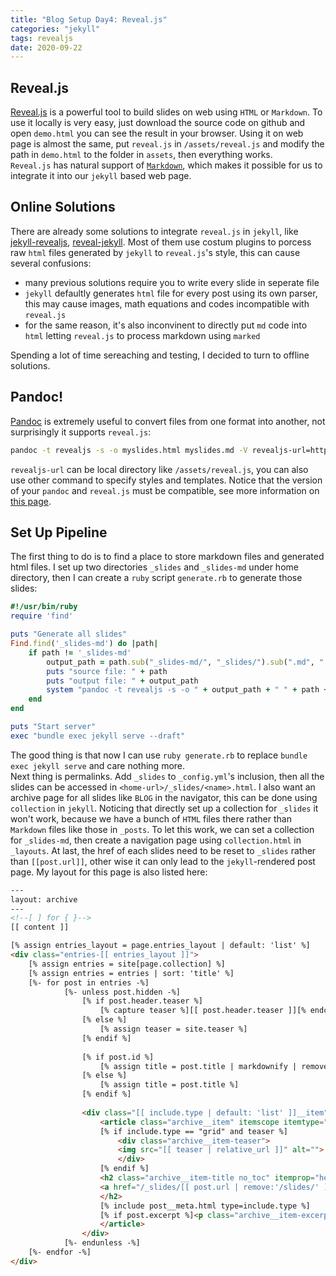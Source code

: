 ```yaml
---
title: "Blog Setup Day4: Reveal.js"
categories: "jekyll"
tags: revealjs
date: 2020-09-22
---
```


## Reveal.js

[Reveal.js](https://revealjs.com/) is a powerful tool to build slides on web using `HTML` or `Markdown`. To use it locally is very easy, just download the source code on github and open `demo.html` you can see the result in your browser. Using it on web page is almost the same, put `reveal.js` in `/assets/reveal.js` and modify the path in `demo.html` to the folder in `assets`, then everything works.   
`Reveal.js` has natural support of [`Markdown`](https://revealjs.com/markdown/), which makes it possible for us to integrate it into our `jekyll` based web page.

## Online Solutions

There are already some solutions to integrate `reveal.js` in `jekyll`, like [jekyll-revealjs](https://github.com/dploeger/jekyll-revealjs), [reveal-jekyll](https://github.com/tasmo/reveal-jekyll). Most of them use costum plugins to porcess raw `html` files generated by `jekyll` to `reveal.js`'s style, this can cause several confusions:

* many previous solutions require you to write every slide in seperate file
* `jekyll` defaultly generates `html` file for every post using its own parser, this may cause images, math equations and codes incompatible with `reveal.js`
* for the same reason, it's also inconvinent to directly put `md` code into `html` letting `reveal.js` to process markdown using `marked`

Spending a lot of time sereaching and testing, I decided to turn to offline solutions.

## Pandoc!

[Pandoc](https://pandoc.org/) is extremely useful to convert files from one format into another, not surprisingly it supports `reveal.js`:
```bash
pandoc -t revealjs -s -o myslides.html myslides.md -V revealjs-url=https://unpkg.com/reveal.js@3.9.2/
```

`revealjs-url` can be local directory like `/assets/reveal.js`, you can also use other command to specify styles and templates. Notice that the version of your `pandoc` and `reveal.js` must be compatible, see more information on [this page](https://github.com/jgm/pandoc/wiki/Using-pandoc-to-produce-reveal.js-slides).

## Set Up Pipeline

The first thing to do is to find a place to store markdown files and generated html files. I set up two directories `_slides` and `_slides-md` under home directory, then I can create a `ruby` script `generate.rb` to generate those slides:
```ruby
#!/usr/bin/ruby
require 'find'

puts "Generate all slides"
Find.find('_slides-md') do |path|
    if path != '_slides-md'
        output_path = path.sub("_slides-md/", "_slides/").sub(".md", ".html")
        puts "source file: " + path
        puts "output file: " + output_path
        system "pandoc -t revealjs -s -o " + output_path + " " + path + " -V revealjs-url=/assets/reveal.js"
    end
end

puts "Start server"
exec "bundle exec jekyll serve --draft"
```
The good thing is that now I can use `ruby generate.rb` to replace `bundle exec jekyll serve` and care nothing more.  
Next thing is permalinks. Add `_slides` to `_config.yml`'s inclusion, then all the slides can be accessed in `<home-url>/_slides/<name>.html`. I also want an archive page for all slides like `BLOG` in the navigator, this can be done using `collection` in `jekyll`. Noticing that directly set up a collection for `_slides` it won't work, because we have a bunch of `HTML` files there rather than `Markdown` files like those in `_posts`. To let this work, we can set a collection for `_slides-md`, then create a navigation page using `collection.html` in `_layouts`. At last, the href of each slides need to be reset to `_slides` rather than `[[post.url]]`, other wise it can only lead to the `jekyll`-rendered post page. My layout for this page is also listed here:
```html
---
layout: archive
---
<!--[ ] for { }-->
[[ content ]]

[% assign entries_layout = page.entries_layout | default: 'list' %]
<div class="entries-[[ entries_layout ]]">
    [% assign entries = site[page.collection] %]
    [% assign entries = entries | sort: 'title' %]
    [%- for post in entries -%]
            [%- unless post.hidden -%]
                [% if post.header.teaser %]
                    [% capture teaser %][[ post.header.teaser ]][% endcapture %]
                [% else %]
                    [% assign teaser = site.teaser %]
                [% endif %]
                
                [% if post.id %]
                    [% assign title = post.title | markdownify | remove: "<p>" | remove: "</p>" %]
                [% else %]
                    [% assign title = post.title %]
                [% endif %]
                
                <div class="[[ include.type | default: 'list' ]]__item">
                    <article class="archive__item" itemscope itemtype="https://schema.org/CreativeWork">
                    [% if include.type == "grid" and teaser %]
                        <div class="archive__item-teaser">
                        <img src="[[ teaser | relative_url ]]" alt="">
                        </div>
                    [% endif %]
                    <h2 class="archive__item-title no_toc" itemprop="headline">
                    <a href="/_slides/[[ post.url | remove:'/slides/' ]].html" rel="permalink">[[ title ]]</a>
                    </h2>
                    [% include post__meta.html type=include.type %]
                    [% if post.excerpt %]<p class="archive__item-excerpt" itemprop="description">[[ post.excerpt | markdownify | strip_html | truncate: 160 ]]</p>[% endif %]
                    </article>
                </div>
            [%- endunless -%]
    [%- endfor -%]
</div>
```
